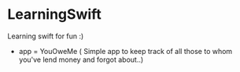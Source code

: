 LearningSwift
=============

Learning swift for fun :)
  * app = YouOweMe  ( Simple app to keep track of all those to whom you've lend money and forgot about..)
